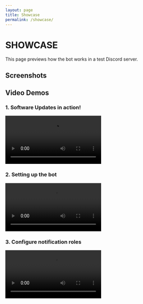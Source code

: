 ```yaml
---
layout: page
title: Showcase
permalink: /showcase/
---
```


# SHOWCASE
This page previews how the bot works in a test Discord server. 

## Screenshots


## Video Demos
### 1. Software Updates in action!
<video src="https://user-images.githubusercontent.com/37860569/152159945-843fcb68-94c9-401b-b1cd-700f19d66b0b.mov" controls></video>

### 2. Setting up the bot
<video src="https://user-images.githubusercontent.com/37860569/152159544-bb8634e4-3623-497b-8143-ddbc26431f89.mov" controls></video>

### 3. Configure notification roles
<video src="https://user-images.githubusercontent.com/37860569/152159726-39f44aa1-f74d-4bf0-a46a-4ae3ae29bcda.mov" controls></video>

